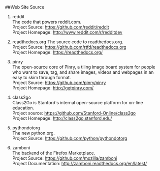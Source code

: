 ##Web Site Source

1. reddit  
The code that powers reddit.com.  
Project Source: https://github.com/reddit/reddit  
Project Homepage: http://www.reddit.com/r/redditdev

1. readthedocs.org
The source code to readthedocs.org.  
Project Source: https://github.com/rtfd/readthedocs.org  
Project Homepage: https://readthedocs.org/

1. pinry  
The open-source core of Pinry, a tiling image board system for people who want to save, tag, and share images, videos and webpages in an easy to skim through format.  
Project Source: https://github.com/pinry/pinry   
Project Homepage: http://getpinry.com/  

1. class2go  
Class2Go is Stanford's internal open-source platform for on-line education.  
Project source: https://github.com/Stanford-Online/class2go  
Project Homepage: http://class2go.stanford.edu/

1. pythondotorg   
The new python.org.  
Project Source: https://github.com/python/pythondotorg 

1. zamboni   
The backend of the Firefox Marketplace.    
Project Source: https://github.com/mozilla/zamboni    
Project Documentation: http://zamboni.readthedocs.org/en/latest/  

  
  